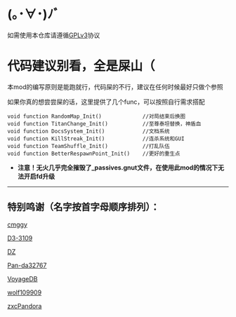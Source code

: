 # (｡･∀･)ﾉﾞ

如需使用本仓库请遵循[GPLv3](https://www.gnu.org/licenses/gpl-3.0.en.html)协议

# 代码建议别看，全是屎山（

本mod的编写原则是能跑就行，代码屎的不行，建议在任何时候最好只做个参照

如果你真的想尝尝屎的话，这里提供了几个func，可以按照自行需求搭配

```Squirrel
void function RandomMap_Init()             //对局结束后换图
void function TitanChange_Init()           //至尊泰坦替换，神盾血
void function DocsSystem_Init()            //文档系统
void function KillStreak_Init()            //连杀系统和GUI
void function TeamShuffle_Init()           //打乱队伍
void function BetterRespawnPoint_Init()    //更好的重生点
```

- **注意！无火几乎完全摧毁了_passives.gnut文件，在使用此mod的情况下无法开启fd升级**

----

## 特别鸣谢（名字按首字母顺序排列）：

[cmggy](https://github.com/cmggy)

[D3-3109](https://github.com/D3-3109)

[DZ](https://github.com/Ghroth-follower)

[Pan-da32767](https://github.com/Pan-da32767)

[VoyageDB](https://github.com/DBmaoha)

[wolf109909](https://github.com/wolf109909)

[zxcPandora](https://github.com/zxcPandora)